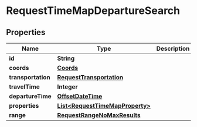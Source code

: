 

# RequestTimeMapDepartureSearch

## Properties

Name | Type | Description | Notes
------------ | ------------- | ------------- | -------------
**id** | **String** |  | 
**coords** | [**Coords**](Coords.md) |  | 
**transportation** | [**RequestTransportation**](RequestTransportation.md) |  | 
**travelTime** | **Integer** |  | 
**departureTime** | [**OffsetDateTime**](OffsetDateTime.md) |  | 
**properties** | [**List&lt;RequestTimeMapProperty&gt;**](RequestTimeMapProperty.md) |  |  [optional]
**range** | [**RequestRangeNoMaxResults**](RequestRangeNoMaxResults.md) |  |  [optional]



